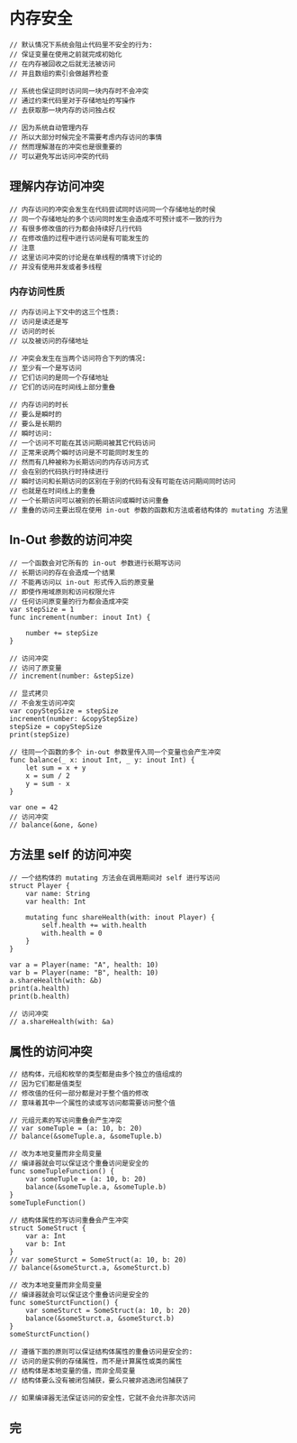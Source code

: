 # 内存安全

    // 默认情况下系统会阻止代码里不安全的行为:
    // 保证变量在使用之前就完成初始化
    // 在内存被回收之后就无法被访问
    // 并且数组的索引会做越界检查

    // 系统也保证同时访问同一块内存时不会冲突
    // 通过约束代码里对于存储地址的写操作
    // 去获取那一块内存的访问独占权

    // 因为系统自动管理内存
    // 所以大部分时候完全不需要考虑内存访问的事情
    // 然而理解潜在的冲突也是很重要的
    // 可以避免写出访问冲突的代码

## 理解内存访问冲突
    // 内存访问的冲突会发生在代码尝试同时访问同一个存储地址的时侯
    // 同一个存储地址的多个访问同时发生会造成不可预计或不一致的行为
    // 有很多修改值的行为都会持续好几行代码
    // 在修改值的过程中进行访问是有可能发生的
    // 注意
    // 这里访问冲突的讨论是在单线程的情境下讨论的
    // 并没有使用并发或者多线程

### 内存访问性质
    // 内存访问上下文中的这三个性质:
    // 访问是读还是写
    // 访问的时长
    // 以及被访问的存储地址

    // 冲突会发生在当两个访问符合下列的情况:
    // 至少有一个是写访问
    // 它们访问的是同一个存储地址
    // 它们的访问在时间线上部分重叠

    // 内存访问的时长
    // 要么是瞬时的
    // 要么是长期的
    // 瞬时访问:
    // 一个访问不可能在其访问期间被其它代码访问
    // 正常来说两个瞬时访问是不可能同时发生的
    // 然而有几种被称为长期访问的内存访问方式
    // 会在别的代码执行时持续进行
    // 瞬时访问和长期访问的区别在于别的代码有没有可能在访问期间同时访问
    // 也就是在时间线上的重叠
    // 一个长期访问可以被别的长期访问或瞬时访问重叠
    // 重叠的访问主要出现在使用 in-out 参数的函数和方法或者结构体的 mutating 方法里

## In-Out 参数的访问冲突
    // 一个函数会对它所有的 in-out 参数进行长期写访问
    // 长期访问的存在会造成一个结果
    // 不能再访问以 in-out 形式传入后的原变量
    // 即使作用域原则和访问权限允许
    // 任何访问原变量的行为都会造成冲突
    var stepSize = 1
    func increment(number: inout Int) {
        
        number += stepSize
    }

    // 访问冲突
    // 访问了原变量
    // increment(number: &stepSize)

    // 显式拷贝
    // 不会发生访问冲突
    var copyStepSize = stepSize
    increment(number: &copyStepSize)
    stepSize = copyStepSize
    print(stepSize)

    // 往同一个函数的多个 in-out 参数里传入同一个变量也会产生冲突
    func balance(_ x: inout Int, _ y: inout Int) {
        let sum = x + y
        x = sum / 2
        y = sum - x
    }

    var one = 42
    // 访问冲突
    // balance(&one, &one)

## 方法里 self 的访问冲突
    // 一个结构体的 mutating 方法会在调用期间对 self 进行写访问
    struct Player {
        var name: String
        var health: Int

        mutating func shareHealth(with: inout Player) {
            self.health += with.health
            with.health = 0
        }
    }

    var a = Player(name: "A", health: 10)
    var b = Player(name: "B", health: 10)
    a.shareHealth(with: &b)
    print(a.health)
    print(b.health)

    // 访问冲突
    // a.shareHealth(with: &a)

## 属性的访问冲突
    // 结构体，元组和枚举的类型都是由多个独立的值组成的
    // 因为它们都是值类型
    // 修改值的任何一部分都是对于整个值的修改
    // 意味着其中一个属性的读或写访问都需要访问整个值

    // 元组元素的写访问重叠会产生冲突
    // var someTuple = (a: 10, b: 20)
    // balance(&someTuple.a, &someTuple.b)

    // 改为本地变量而非全局变量
    // 编译器就会可以保证这个重叠访问是安全的
    func someTupleFunction() {
        var someTuple = (a: 10, b: 20)
        balance(&someTuple.a, &someTuple.b)
    }
    someTupleFunction()

    // 结构体属性的写访问重叠会产生冲突
    struct SomeStruct {
        var a: Int
        var b: Int
    }
    // var someSturct = SomeStruct(a: 10, b: 20)
    // balance(&someSturct.a, &someSturct.b)

    // 改为本地变量而非全局变量
    // 编译器就会可以保证这个重叠访问是安全的
    func someSturctFunction() {
        var someSturct = SomeStruct(a: 10, b: 20)
        balance(&someSturct.a, &someSturct.b)
    }
    someSturctFunction()

    // 遵循下面的原则可以保证结构体属性的重叠访问是安全的:
    // 访问的是实例的存储属性，而不是计算属性或类的属性
    // 结构体是本地变量的值，而非全局变量
    // 结构体要么没有被闭包捕获，要么只被非逃逸闭包捕获了

    // 如果编译器无法保证访问的安全性，它就不会允许那次访问

## 完
